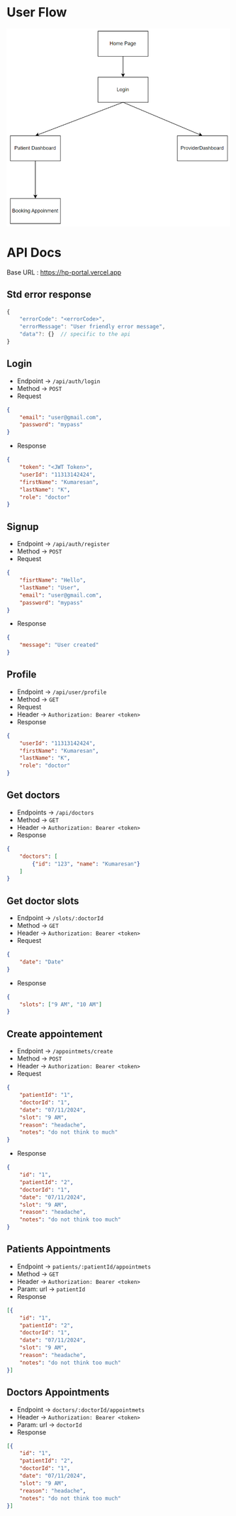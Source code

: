 # User Flow

![User Journey](./docs/images/user-flow.png)

# API Docs

Base URL : https://hp-portal.vercel.app


## Std error response
```javascript
{
    "errorCode": "<errorCode>",
    "errorMessage": "User friendly error message",
    "data"?: {}  // specific to the api
}
```


## Login
- Endpoint -> `/api/auth/login`
- Method -> `POST`
- Request
```json
{
    "email": "user@gmail.com",
    "password": "mypass"
}
```
- Response
```json
{
    "token": "<JWT Token>",
    "userId": "11313142424",
    "firstName": "Kumaresan",
    "lastName": "K",
    "role": "doctor"
}
```

## Signup
- Endpoint -> `/api/auth/register`
- Method -> `POST`
- Request
```json
{
    "fisrtName": "Hello",
    "lastName": "User",
    "email": "user@gmail.com",
    "password": "mypass"
}
```
- Response
```json
{
    "message": "User created"
}
```

## Profile
- Endpoint -> `/api/user/profile`
- Method -> `GET`
- Request 
- Header ->  `Authorization: Bearer <token>`
- Response 
```json
{
    "userId": "11313142424",
    "firstName": "Kumaresan",
    "lastName": "K",
    "role": "doctor"
}

```

## Get doctors
- Endpoints -> `/api/doctors`
- Method -> `GET`
- Header ->  `Authorization: Bearer <token>`
- Response
```json
{
    "doctors": [
        {"id": "123", "name": "Kumaresan"}
    ]
}
```

## Get doctor slots
- Endpoint -> `/slots/:doctorId`
- Method -> `GET`
- Header ->  `Authorization: Bearer <token>`
- Request 
```json
{
    "date": "Date"
}
```
- Response 
```json
{
    "slots": ["9 AM", "10 AM"]
}
```

## Create appointement
- Endpoint -> `/appointmets/create`
- Method -> `POST`
- Header ->  `Authorization: Bearer <token>`
- Request 
```json
{
    "patientId": "1",
    "doctorId": "1",
    "date": "07/11/2024",
    "slot": "9 AM",
    "reason": "headache",
    "notes": "do not think to much"
}
```
- Response 
```json
{
    "id": "1",
    "patientId": "2",
    "doctorId": "1",
    "date": "07/11/2024",
    "slot": "9 AM",
    "reason": "headache",
    "notes": "do not think too much"
}
```

## Patients Appointments
- Endpoint -> `patients/:patientId/appointmets`
- Method -> `GET`
- Header ->  `Authorization: Bearer <token>`
- Param: url -> `patientId`
- Response
```json
[{
    "id": "1",
    "patientId": "2",
    "doctorId": "1",
    "date": "07/11/2024",
    "slot": "9 AM",
    "reason": "headache",
    "notes": "do not think too much"
}]
```

## Doctors Appointments
- Endpoint -> `doctors/:doctorId/appointmets`
- Header ->  `Authorization: Bearer <token>`
- Param: url -> `doctorId`
- Response
```json
[{
    "id": "1",
    "patientId": "2",
    "doctorId": "1",
    "date": "07/11/2024",
    "slot": "9 AM",
    "reason": "headache",
    "notes": "do not think too much"
}]
```

